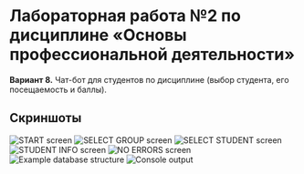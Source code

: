 # Лабораторная работа №2 по дисциплине «Основы профессиональной деятельности»
**Вариант 8.**
Чат-бот для студентов по дисциплине (выбор студента, его посещаемость и баллы).
## Скриншоты
![START screen](/screenshots/screen_1.jpg)
![SELECT GROUP screen](/screenshots/screen_2.jpg)
![SELECT STUDENT screen](/screenshots/screen_3.jpg)
![STUDENT INFO screen](/screenshots/screen_4.jpg)
![NO ERRORS screen](/screenshots/screen_5.jpg)
![Example database structure](/screenshots/example_database.png)
![Console output](/screenshots/console_output.png)